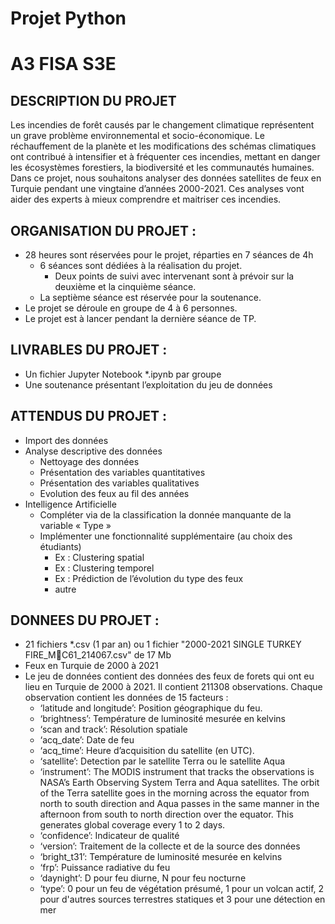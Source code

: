 # Projet Python 
# A3 FISA S3E

## DESCRIPTION DU PROJET
Les incendies de forêt causés par le changement climatique représentent un grave problème 
environnemental et socio-économique. Le réchauffement de la planète et les modifications des 
schémas climatiques ont contribué à intensifier et à fréquenter ces incendies, mettant en danger les 
écosystèmes forestiers, la biodiversité et les communautés humaines.
Dans ce projet, nous souhaitons analyser des données satellites de feux en Turquie pendant une 
vingtaine d’années 2000-2021. Ces analyses vont aider des experts à mieux comprendre et maitriser 
ces incendies.

## ORGANISATION DU PROJET :
- 28 heures sont réservées pour le projet, réparties en 7 séances de 4h
  - 6 séances sont dédiées à la réalisation du projet.
    - Deux points de suivi avec intervenant sont à prévoir sur la deuxième et la cinquième séance.
  - La septième séance est réservée pour la soutenance.
- Le projet se déroule en groupe de 4 à 6 personnes.
- Le projet est à lancer pendant la dernière séance de TP.
  
## LIVRABLES DU PROJET :
- Un fichier Jupyter Notebook *.ipynb par groupe 
- Une soutenance présentant l’exploitation du jeu de données

## ATTENDUS DU PROJET :
- Import des données
- Analyse descriptive des données
  - Nettoyage des données 
  - Présentation des variables quantitatives
  - Présentation des variables qualitatives
  - Evolution des feux au fil des années
- Intelligence Artificielle
  - Compléter via de la classification la donnée manquante de la variable « Type »
  - Implémenter une fonctionnalité supplémentaire (au choix des étudiants)
    - Ex : Clustering spatial
    - Ex : Clustering temporel
    - Ex : Prédiction de l’évolution du type des feux
    - autre

## DONNEES DU PROJET :
- 21 fichiers *.csv (1 par an) ou 1 fichier "2000-2021 SINGLE TURKEY FIRE_MC61_214067.csv" de 17 Mb
- Feux en Turquie de 2000 à 2021
- Le jeu de données contient des données des feux de forets qui ont eu lieu en Turquie de 2000 à 2021. Il contient 211308 observations. Chaque observation contient les données de 15 facteurs :
  - ‘latitude and longitude’: Position géographique du feu.
  - ‘brightness’: Température de luminosité mesurée en kelvins
  - ‘scan and track’: Résolution spatiale
  - ‘acq_date’: Date de feu
  - ‘acq_time’: Heure d’acquisition du satellite (en UTC).
  - ‘satellite’: Detection par le satellite Terra ou le satellite Aqua
  - ‘instrument’: The MODIS instrument that tracks the observations is NASA’s Earth Observing System Terra and Aqua satellites. The orbit of the Terra satellite goes in the morning across the equator from north to south direction and Aqua passes in the same manner in the afternoon from south to north direction over the equator. This generates global coverage every 1 to 2 days. 
  - ‘confidence’: Indicateur de qualité
  - ‘version’: Traitement de la collecte et de la source des données
  - ‘bright_t31’: Température de luminosité mesurée en kelvins
  - ‘frp’: Puissance radiative du feu
  - ‘daynight’: D pour feu diurne, N pour feu nocturne
  - ‘type’: 0 pour un feu de végétation présumé, 1 pour un volcan actif, 2 pour d'autres sources terrestres statiques et 3 pour une détection en mer
 
  
